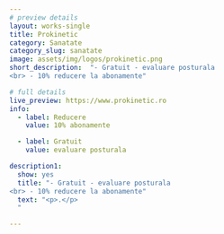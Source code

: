 ```yaml
---
# preview details
layout: works-single
title: Prokinetic
category: Sanatate
category_slug: sanatate
image: assets/img/logos/prokinetic.png
short_description:  "- Gratuit - evaluare posturala
<br> - 10% reducere la abonamente"

# full details
live_preview: https://www.prokinetic.ro
info:
  - label: Reducere
    value: 10% abonamente

  - label: Gratuit
    value: evaluare posturala

description1:
  show: yes
  title: "- Gratuit - evaluare posturala
<br> - 10% reducere la abonamente"
  text: "<p>.</p>
  "

---
```

